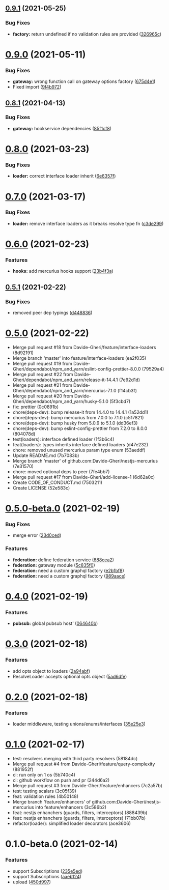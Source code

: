 ## [0.9.1](https://github.com/Davide-Gheri/nestjs-mercurius/compare/0.9.0...0.9.1) (2021-05-25)


### Bug Fixes

* **factory:** return undefined if no validation rules are provided ([326965c](https://github.com/Davide-Gheri/nestjs-mercurius/commit/326965c93d4d7226648bc14f92689acd7c4bf2dd))

# [0.9.0](https://github.com/Davide-Gheri/nestjs-mercurius/compare/0.8.1...0.9.0) (2021-05-11)


### Bug Fixes

* **gateway:** wrong function call on gateway options factory ([675d4e1](https://github.com/Davide-Gheri/nestjs-mercurius/commit/675d4e1673fccaf1cfd8c7770a5035fc02e2f766))
* Fixed import ([9f4b972](https://github.com/Davide-Gheri/nestjs-mercurius/commit/9f4b97203b703096dd788fc3c383007b830aa5dc))

## [0.8.1](https://github.com/Davide-Gheri/nestjs-mercurius/compare/0.8.0...0.8.1) (2021-04-13)


### Bug Fixes

* **gateway:** hookservice dependencies ([85f1cf8](https://github.com/Davide-Gheri/nestjs-mercurius/commit/85f1cf81495a419a44cfb295cb724f6b63061518))

# [0.8.0](https://github.com/Davide-Gheri/nestjs-mercurius/compare/0.7.0...0.8.0) (2021-03-23)


### Bug Fixes

* **loader:** correct interface loader inherit ([6e6357f](https://github.com/Davide-Gheri/nestjs-mercurius/commit/6e6357fb0a635a988d6bd6dfeae6eb396acd475a))

# [0.7.0](https://github.com/Davide-Gheri/nestjs-mercurius/compare/0.6.0...0.7.0) (2021-03-17)


### Bug Fixes

* **loader:** remove interface loaders as it breaks resolve type fn ([c3de299](https://github.com/Davide-Gheri/nestjs-mercurius/commit/c3de299ddf8249792f79db9fd4723581c8c1cc61))

# [0.6.0](https://github.com/Davide-Gheri/nestjs-mercurius/compare/0.5.1...0.6.0) (2021-02-23)


### Features

* **hooks:** add mercurius hooks support ([23b4f3a](https://github.com/Davide-Gheri/nestjs-mercurius/commit/23b4f3a670786ab89310653ea9d6549eaaa4bfa9))

## [0.5.1](https://github.com/Davide-Gheri/nestjs-mercurius/compare/0.5.0...0.5.1) (2021-02-22)


### Bug Fixes

* removed peer dep typings ([d448836](https://github.com/Davide-Gheri/nestjs-mercurius/commit/d448836a0d42293be102c01358cdcc74e8cb5684))

# [0.5.0](https://github.com/Davide-Gheri/nestjs-mercurius/compare/0.5.0-beta.1...0.5.0) (2021-02-22)

* Merge pull request #18 from Davide-Gheri/feature/interface-loaders (8d92191)
* Merge branch 'master' into feature/interface-loaders (ea2f035)
* Merge pull request #19 from Davide-Gheri/dependabot/npm_and_yarn/eslint-config-prettier-8.0.0 (79529a4)
* Merge pull request #22 from Davide-Gheri/dependabot/npm_and_yarn/release-it-14.4.1 (7e92d1d)
* Merge pull request #21 from Davide-Gheri/dependabot/npm_and_yarn/mercurius-7.1.0 (f14cb3f)
* Merge pull request #20 from Davide-Gheri/dependabot/npm_and_yarn/husky-5.1.0 (5f3cbd7)
* fix: prettier (0c0891b)
* chore(deps-dev): bump release-it from 14.4.0 to 14.4.1 (1a52dd1)
* chore(deps-dev): bump mercurius from 7.0.0 to 7.1.0 (c517821)
* chore(deps-dev): bump husky from 5.0.9 to 5.1.0 (dd36ef3)
* chore(deps-dev): bump eslint-config-prettier from 7.2.0 to 8.0.0 (804078d)
* test(loaders): interface defined loader (1f3b6c4)
* feat(loaders): types inherits interface defined loaders (d47e232)
* chore: removed unused mercurius param type enum (53aeddf)
* Update README.md (7b7083b)
* Merge branch 'master' of github.com:Davide-Gheri/nestjs-mercurius (7e31570)
* chore: moved optional deps to peer (7fe4bb7)
* Merge pull request #17 from Davide-Gheri/add-license-1 (6d62a0c)
* Create CODE_OF_CONDUCT.md (7503211)
* Create LICENSE (52e583c)

# [0.5.0-beta.0](https://github.com/Davide-Gheri/nestjs-mercurius/compare/0.4.0...0.5.0-beta.0) (2021-02-19)


### Bug Fixes

* merge error ([23d0ced](https://github.com/Davide-Gheri/nestjs-mercurius/commit/23d0cedc728ee9218cdf8463617ea8445c4493eb))


### Features

* **federation:** define federation service ([688cea2](https://github.com/Davide-Gheri/nestjs-mercurius/commit/688cea22edb6bdc1e4e0de049005f1737ea83563))
* **federation:** gateway module ([5c835f0](https://github.com/Davide-Gheri/nestjs-mercurius/commit/5c835f067cd996c9a6faab5e026441ccde38cb1e))
* **federation:** need a custom graphql factory ([e2b1bf8](https://github.com/Davide-Gheri/nestjs-mercurius/commit/e2b1bf874408270ef8cd8a06a711a866ed9e7bab))
* **federation:** need a custom graphql factory ([989aace](https://github.com/Davide-Gheri/nestjs-mercurius/commit/989aace729987e437793f699eda81f41912c9ea4))

# [0.4.0](https://github.com/Davide-Gheri/nestjs-mercurius/compare/0.3.0...0.4.0) (2021-02-19)


### Features

* **pubsub:** global pubsub host' ([064640b](https://github.com/Davide-Gheri/nestjs-mercurius/commit/064640b5c64a68c21456810864bfcf59d7c2e76c))

# [0.3.0](https://github.com/Davide-Gheri/nestjs-mercurius/compare/0.2.0...0.3.0) (2021-02-18)


### Features

* add opts object to loaders ([2a94abf](https://github.com/Davide-Gheri/nestjs-mercurius/commit/2a94abfd6bca0f0f6b16a96da0d19e3b09836c4f))
* ResolveLoader accepts optional opts object ([5ad6dfe](https://github.com/Davide-Gheri/nestjs-mercurius/commit/5ad6dfeb45b9213c1fbc041fe0be236d679ba32f))

# [0.2.0](https://github.com/Davide-Gheri/nestjs-mercurius/compare/0.1.0...0.2.0) (2021-02-18)


### Features

* loader middleware, testing unions/enums/interfaces ([35e25e3](https://github.com/Davide-Gheri/nestjs-mercurius/commit/35e25e384a8951a80816ada6f72ad0c3d323a56b))

# [0.1.0](https://github.com/Davide-Gheri/nestjs-mercurius/compare/0.1.0-beta.1...0.1.0) (2021-02-17)

* test: resolvers merging with third party resolvers (58184dc)
* Merge pull request #4 from Davide-Gheri/feature/query-complexity (881952f)
* ci: run only on 1 os (5b740c4)
* ci: github workflow on push and pr (244d6a2)
* Merge pull request #3 from Davide-Gheri/feature/enhancers (7c2a57b)
* test: testing scalars (3c05f39)
* feat: validation rules (4b50148)
* Merge branch 'feature/enhancers' of github.com:Davide-Gheri/nestjs-mercurius into feature/enhancers (3c586b2)
* feat: nestjs enhanchers (guards, filters, interceptors) (888439b)
* feat: nestjs enhanchers (guards, filters, interceptors) (71bb07b)
* refactor(loader): simplified loader decorators (ace3606)

# 0.1.0-beta.0 (2021-02-14)


### Features

* support Subscriptions ([235e5ed](https://github.com/Davide-Gheri/nestjs-mercurius/commit/235e5ed6bd0ea78082a742bcc5bda07a83c126ed))
* support Subscriptions ([aaeb124](https://github.com/Davide-Gheri/nestjs-mercurius/commit/aaeb12494e1012ed2b143e90b0c6a0fc7922f3d6))
* upload ([450d997](https://github.com/Davide-Gheri/nestjs-mercurius/commit/450d99798a3f663dbd7a9a1d4651e7652595722c))

